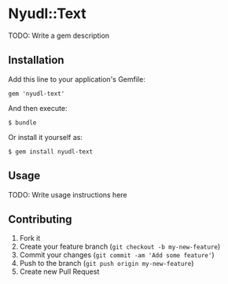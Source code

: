 # Nyudl::Text

TODO: Write a gem description

## Installation

Add this line to your application's Gemfile:

    gem 'nyudl-text'

And then execute:

    $ bundle

Or install it yourself as:

    $ gem install nyudl-text

## Usage

TODO: Write usage instructions here

## Contributing

1. Fork it
2. Create your feature branch (`git checkout -b my-new-feature`)
3. Commit your changes (`git commit -am 'Add some feature'`)
4. Push to the branch (`git push origin my-new-feature`)
5. Create new Pull Request
